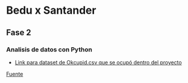 # Bedu x Santander
## Fase 2
### Analisis de datos con Python 

- [Link para dataset de Okcupid.csv que se ocupó dentro del proyecto](https://drive.google.com/file/d/1G0SG1c-awt6w8ypbgSzaxzl-3RB9db8e/view?usp=sharing)

[Fuente](https://www.kaggle.com/andrewmvd/okcupid-profiles?select=okcupid_profiles.csv)
